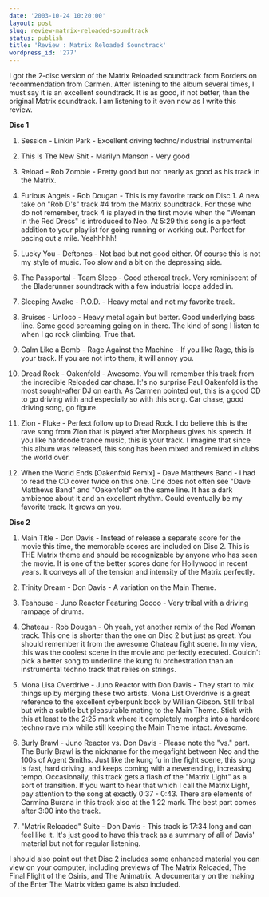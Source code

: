 ```yaml
---
date: '2003-10-24 10:20:00'
layout: post
slug: review-matrix-reloaded-soundtrack
status: publish
title: 'Review : Matrix Reloaded Soundtrack'
wordpress_id: '277'
---
```


I got the 2-disc version of the Matrix Reloaded soundtrack from Borders on recommendation from Carmen. After listening to the album several times, I must say it is an excellent soundtrack. It is as good, if not better, than the original Matrix soundtrack. I am listening to it even now as I write this review.  

  

**Disc 1**  





  1. Session - Linkin Park - Excellent driving techno/industrial instrumental


  2. This Is The New Shit - Marilyn Manson - Very good


  3. Reload - Rob Zombie - Pretty good but not nearly as good as his track in the Matrix.


  4. Furious Angels - Rob Dougan - This is my favorite track on Disc 1. A new take on "Rob D's" track #4 from the Matrix soundtrack. For those who do not remember, track 4 is played in the first movie when the "Woman in the Red Dress" is introduced to Neo. At 5:29 this song is a perfect addition to your playlist for going running or working out. Perfect for pacing out a mile. Yeahhhhh!


  5. Lucky You - Deftones - Not bad but not good either. Of course this is not my style of music. Too slow and a bit on the depressing side.


  6. The Passportal - Team Sleep - Good ethereal track. Very reminiscent of the Bladerunner soundtrack with a few industrial loops added in.


  7. Sleeping Awake - P.O.D. - Heavy metal and not my favorite track.


  8. Bruises - Unloco - Heavy metal again but better. Good underlying bass line. Some good screaming going on in there. The kind of song I listen to when I go rock climbing. True that.


  9. Calm Like a Bomb - Rage Against the Machine - If you like Rage, this is your track. If you are not into them, it will annoy you.


  10. Dread Rock - Oakenfold - Awesome. You will remember this track from the incredible Reloaded car chase. It's no surprise Paul Oakenfold is the most sought-after DJ on earth. As Carmen pointed out, this is a good CD to go driving with and especially so with this song. Car chase, good driving song, go figure.


  11. Zion - Fluke - Perfect follow up to Dread Rock. I do believe this is the rave song from Zion that is played after Morpheus gives his speech. If you like hardcode trance music, this is your track. I imagine that since this album was released, this song has been mixed and remixed in clubs the world over.


  12. When the World Ends [Oakenfold Remix] - Dave Matthews Band - I had to read the CD cover twice on this one. One does not often see "Dave Matthews Band" and "Oakenfold" on the same line. It has a dark ambience about it and an excellent rhythm. Could eventually be my favorite track. It grows on you.


  

**Disc 2**




  1. Main Title - Don Davis - Instead of release a separate score for the movie this time, the memorable scores are included on Disc 2. This is THE Matrix theme and should be recognizable by anyone who has seen the movie. It is one of the better scores done for Hollywood in recent years. It conveys all of the tension and intensity of the Matrix perfectly.


  2. Trinity Dream - Don Davis - A variation on the Main Theme.


  3. Teahouse - Juno Reactor Featuring Gocoo - Very tribal with a driving rampage of drums.


  4. Chateau - Rob Dougan - Oh yeah, yet another remix of the Red Woman track. This one is shorter than the one on Disc 2 but just as great. You should remember it from the awesome Chateau fight scene. In my view, this was the coolest scene in the movie and perfectly executed. Couldn't pick a better song to underline the kung fu orchestration than an instrumental techno track that relies on strings.


  5. Mona Lisa Overdrive - Juno Reactor with Don Davis - They start to mix things up by merging these two artists. Mona List Overdrive is a great reference to the excellent cyberpunk book by Willian Gibson. Still tribal but with a subtle but pleasurable mating to the Main Theme. Stick with this at least to the 2:25 mark where it completely morphs into a hardcore techno rave mix while still keeping the Main Theme intact. Awesome.


  6. Burly Brawl - Juno Reactor vs. Don Davis - Please note the "vs." part. The Burly Brawl is the nickname for the megafight between Neo and the 100s of Agent Smiths. Just like the kung fu in the fight scene, this song is fast, hard driving, and keeps coming with a neverending, increasing tempo. Occasionally, this track gets a flash of the "Matrix Light" as a sort of transition. If you want to hear that which I call the Matrix Light, pay attention to the song at exactly 0:37 - 0:43. There are elements of Carmina Burana in this track also at the 1:22 mark. The best part comes after 3:00 into the track.


  7. "Matrix Reloaded" Suite - Don Davis - This track is 17:34 long and can feel like it. It's just good to have this track as a summary of all of Davis' material but not for regular listening.





I should also point out that Disc 2 includes some enhanced material you can view on your computer, including previews of The Matrix Reloaded, The Final Flight of the Osiris, and The Animatrix. A documentary on the making of the Enter The Matrix video game is also included.



